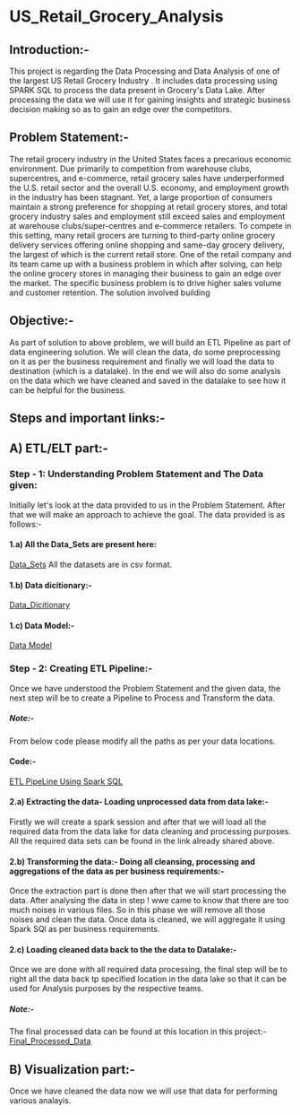 # US_Retail_Grocery_Analysis
## Introduction:-
This project is regarding the Data Processing and Data Analysis of one of the largest US Retail Grocery Industry  . It includes data processing using SPARK SQL to process the data present in Grocery's Data Lake. After processing the data we will use it for gaining insights and strategic business decision making so as to gain an edge over the competitors.

## Problem Statement:-
The retail grocery industry in the United States faces a precarious economic environment. Due primarily to competition from warehouse clubs, supercentres, and e-commerce, retail grocery sales have underperformed the U.S. retail sector and the overall U.S. economy, and employment growth in the industry has been stagnant. Yet, a large proportion of consumers maintain a strong preference for shopping at retail grocery stores, and total grocery industry sales and employment still exceed sales and employment at warehouse clubs/super-centres and e-commerce retailers. To compete in this setting, many retail grocers are turning to third-party online grocery delivery services offering online shopping and same-day grocery delivery, the largest of which is the current retail store.
One of the retail company and its team came up with a business problem in which after solving, can help the online grocery stores in managing their business to gain an edge over the market. The specific business problem is to drive higher sales volume and customer retention. The solution involved building

## Objective:-
As part of solution to above problem, we will build an ETL Pipeline as part of data engineering solution. We will clean the data, do some preprocessing on it as per the business requirement and finally we will load the data to destination (which is a datalake). In the end we will also do some analysis on the data which we have cleaned and saved in the datalake to see how it can be helpful for the business.

## Steps and important links:-

## A) ETL/ELT part:-

### Step - 1: Understanding Problem Statement and The Data given:
Initially let's look at the data provided to us in the Problem Statement. After that we will make an approach to achieve the goal. The data provided is as follows:-
#### 1.a) All the Data_Sets are present here:
   [Data_Sets](https://github.com/AnkushSharma97/US_Retail_Grocery_Analysis/tree/main/Project/Data_sets)
   All the datasets are in csv format.
 
#### 1.b) Data dicitionary:-
   [Data_Dicitionary](https://github.com/AnkushSharma97/US_Retail_Grocery_Analysis/tree/main/Data%20Dicitionary)
  
#### 1.c) Data Model:-
  [Data Model](https://github.com/AnkushSharma97/US_Retail_Grocery_Analysis/blob/main/Data%20Dicitionary/DataModel.PNG)
  
### Step - 2: Creating ETL Pipeline:-
Once we have understood the Problem Statement and the given data, the next step will be to create a Pipeline to Process and Transform the data.
##### Note:- 
From below code please modify all the paths as per your data locations.

#### Code:-
[ETL PipeLine Using Spark SQL](https://github.com/AnkushSharma97/US_Retail_Grocery_Analysis/blob/main/Project/Retail_store_etl_pipeline.ipynb)

#### 2.a) Extracting the data- Loading  unprocessed data from data lake:-
Firstly we will create a spark session and after that we will load all the required data from the data lake for data cleaning and  processing purposes.
All the required data sets can be found in the link already shared above.

#### 2.b) Transforming the data:- Doing all cleansing, processing and aggregations of the data as per business requirements:-
Once the extraction part is done then after that we will start processing the data. 
After analysing the data in step ! wwe came to know that there are too much noises in various files. So in this phase we will remove all those noises and clean the data.
Once data is cleaned, we will aggregate it using Spark SQl as per business requirements.

#### 2.c) Loading cleaned data back to the the data to Datalake:-
Once we are done with all required data processing, the final step will be to right all the data back tp specified location in the data lake so that it can be used for
Analysis purposes by the respective teams.
##### Note:-
The final processed data can be found at this location in this project:- [Final_Processed_Data](https://github.com/AnkushSharma97/US_Retail_Grocery_Analysis/tree/main/Project/Data_sets/output)

## B) Visualization part:-
Once we have cleaned the data now we will use that data for performing various analayis. 





